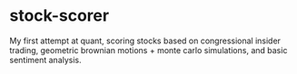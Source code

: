 # stock-scorer
My first attempt at quant, scoring stocks based on congressional insider trading, geometric brownian motions + monte carlo simulations, and basic sentiment analysis.
